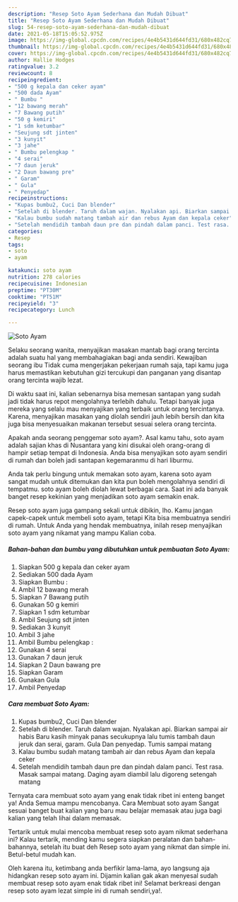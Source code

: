 ```yaml
---
description: "Resep Soto Ayam Sederhana dan Mudah Dibuat"
title: "Resep Soto Ayam Sederhana dan Mudah Dibuat"
slug: 54-resep-soto-ayam-sederhana-dan-mudah-dibuat
date: 2021-05-18T15:05:52.975Z
image: https://img-global.cpcdn.com/recipes/4e4b5431d644fd31/680x482cq70/soto-ayam-foto-resep-utama.jpg
thumbnail: https://img-global.cpcdn.com/recipes/4e4b5431d644fd31/680x482cq70/soto-ayam-foto-resep-utama.jpg
cover: https://img-global.cpcdn.com/recipes/4e4b5431d644fd31/680x482cq70/soto-ayam-foto-resep-utama.jpg
author: Hallie Hodges
ratingvalue: 3.2
reviewcount: 8
recipeingredient:
- "500 g kepala dan ceker ayam"
- "500 dada Ayam"
- " Bumbu "
- "12 bawang merah"
- "7 Bawang putih"
- "50 g kemiri"
- "1 sdm ketumbar"
- "Seujung sdt jinten"
- "3 kunyit"
- "3 jahe"
- " Bumbu pelengkap "
- "4 serai"
- "7 daun jeruk"
- "2 Daun bawang pre"
- " Garam"
- " Gula"
- " Penyedap"
recipeinstructions:
- "Kupas bumbu2, Cuci Dan blender"
- "Setelah di blender. Taruh dalam wajan. Nyalakan api. Biarkan sampai air habis Baru kasih minyak panas secukupnya lalu tumis tambah daun jeruk dan serai, garam. Gula Dan penyedap. Tumis sampai matang"
- "Kalau bumbu sudah matang tambah air dan rebus Ayam dan kepala ceker"
- "Setelah mendidih tambah daun pre dan pindah dalam panci. Test rasa. Masak sampai matang. Daging ayam diambil lalu digoreng setengah matang"
categories:
- Resep
tags:
- soto
- ayam

katakunci: soto ayam 
nutrition: 278 calories
recipecuisine: Indonesian
preptime: "PT30M"
cooktime: "PT51M"
recipeyield: "3"
recipecategory: Lunch

---
```



![Soto Ayam](https://img-global.cpcdn.com/recipes/4e4b5431d644fd31/680x482cq70/soto-ayam-foto-resep-utama.jpg)

Selaku seorang wanita, menyajikan masakan mantab bagi orang tercinta adalah suatu hal yang membahagiakan bagi anda sendiri. Kewajiban seorang ibu Tidak cuma mengerjakan pekerjaan rumah saja, tapi kamu juga harus memastikan kebutuhan gizi tercukupi dan panganan yang disantap orang tercinta wajib lezat.

Di waktu  saat ini, kalian sebenarnya bisa memesan santapan yang sudah jadi tidak harus repot mengolahnya terlebih dahulu. Tetapi banyak juga mereka yang selalu mau menyajikan yang terbaik untuk orang tercintanya. Karena, menyajikan masakan yang diolah sendiri jauh lebih bersih dan kita juga bisa menyesuaikan makanan tersebut sesuai selera orang tercinta. 



Apakah anda seorang penggemar soto ayam?. Asal kamu tahu, soto ayam adalah sajian khas di Nusantara yang kini disukai oleh orang-orang di hampir setiap tempat di Indonesia. Anda bisa menyajikan soto ayam sendiri di rumah dan boleh jadi santapan kegemaranmu di hari liburmu.

Anda tak perlu bingung untuk memakan soto ayam, karena soto ayam sangat mudah untuk ditemukan dan kita pun boleh mengolahnya sendiri di tempatmu. soto ayam boleh diolah lewat berbagai cara. Saat ini ada banyak banget resep kekinian yang menjadikan soto ayam semakin enak.

Resep soto ayam juga gampang sekali untuk dibikin, lho. Kamu jangan capek-capek untuk membeli soto ayam, tetapi Kita bisa membuatnya sendiri di rumah. Untuk Anda yang hendak membuatnya, inilah resep menyajikan soto ayam yang nikamat yang mampu Kalian coba.

<!--inarticleads1-->

##### Bahan-bahan dan bumbu yang dibutuhkan untuk pembuatan Soto Ayam:

1. Siapkan 500 g kepala dan ceker ayam
1. Sediakan 500 dada Ayam
1. Siapkan  Bumbu :
1. Ambil 12 bawang merah
1. Siapkan 7 Bawang putih
1. Gunakan 50 g kemiri
1. Siapkan 1 sdm ketumbar
1. Ambil Seujung sdt jinten
1. Sediakan 3 kunyit
1. Ambil 3 jahe
1. Ambil  Bumbu pelengkap :
1. Gunakan 4 serai
1. Gunakan 7 daun jeruk
1. Siapkan 2 Daun bawang pre
1. Siapkan  Garam
1. Gunakan  Gula
1. Ambil  Penyedap




<!--inarticleads2-->

##### Cara membuat Soto Ayam:

1. Kupas bumbu2, Cuci Dan blender
1. Setelah di blender. Taruh dalam wajan. Nyalakan api. Biarkan sampai air habis Baru kasih minyak panas secukupnya lalu tumis tambah daun jeruk dan serai, garam. Gula Dan penyedap. Tumis sampai matang
1. Kalau bumbu sudah matang tambah air dan rebus Ayam dan kepala ceker
1. Setelah mendidih tambah daun pre dan pindah dalam panci. Test rasa. Masak sampai matang. Daging ayam diambil lalu digoreng setengah matang




Ternyata cara membuat soto ayam yang enak tidak ribet ini enteng banget ya! Anda Semua mampu mencobanya. Cara Membuat soto ayam Sangat sesuai banget buat kalian yang baru mau belajar memasak atau juga bagi kalian yang telah lihai dalam memasak.

Tertarik untuk mulai mencoba membuat resep soto ayam nikmat sederhana ini? Kalau tertarik, mending kamu segera siapkan peralatan dan bahan-bahannya, setelah itu buat deh Resep soto ayam yang nikmat dan simple ini. Betul-betul mudah kan. 

Oleh karena itu, ketimbang anda berfikir lama-lama, ayo langsung aja hidangkan resep soto ayam ini. Dijamin kalian gak akan menyesal sudah membuat resep soto ayam enak tidak ribet ini! Selamat berkreasi dengan resep soto ayam lezat simple ini di rumah sendiri,ya!.

